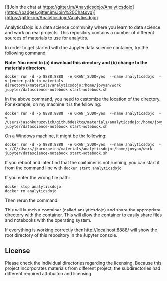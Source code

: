 

[![Join the chat at https://gitter.im/Analyticsdojo/Analyticsdojo](https://badges.gitter.im/Join%20Chat.svg)](https://gitter.im/Analyticsdojo/Analyticsdojo)

AnalyticsDojo is a data science community where you learn to data science and work on real projects. This repository contains a number of different sources of materials to use for analytics.

In order to get started with the Jupyter data science container, try the following command. 

**Note: You need to (a) download this directory and (b) change to the materials directory.**

```
docker run -d -p 8888:8888  -e GRANT_SUDO=yes  --name analyticsdojo  -v {enter path to materials directory}/materials/analyticsdojo:/home/jovyan/work jupyter/datascience-notebook start-notebook.sh
```
In the above command, you need to customize the location of the directory.  For example, on my machine it is the following:
```
docker run -d -p 8888:8888  -e GRANT_SUDO=yes  --name analyticsdojo  -v /Users/jasonkuruzovich/githubdesktop/materials/analyticsdojo:/home/jovyan/work jupyter/datascience-notebook start-notebook.sh
```
On a Windows machine, it might be the following:
```
docker run -d -p 8888:8888  -e GRANT_SUDO=yes  --name analyticsdojo  -v //C//Users/jkuruzovich/materials/analyticsdojo:/home/jovyan/work jupyter/datascience-notebook start-notebook.sh
```
If you reboot and later find that the container is not running, you can start it from the command line with 
```docker start analyticsdojo```

If you enter the wrong file path:

```
docker stop analyticsdojo
docker rm analyticsdojo 
```

Then rerun the command. 

This will launch a container (called analyticsdojo) and share the appropriate directory with the container.  This will allow the container to easily share files and notebooks with the operating system.

If everything is working correctly then  [http://localhost:8888/](http://localhost:8888/) will show the root directory of this repository in the Jupyter console.

License
-------
Please check the individual directories regarding the licensing.  Because this project incorporates materials from different project, the subdirectories had different required attribuiton and licensing. 


